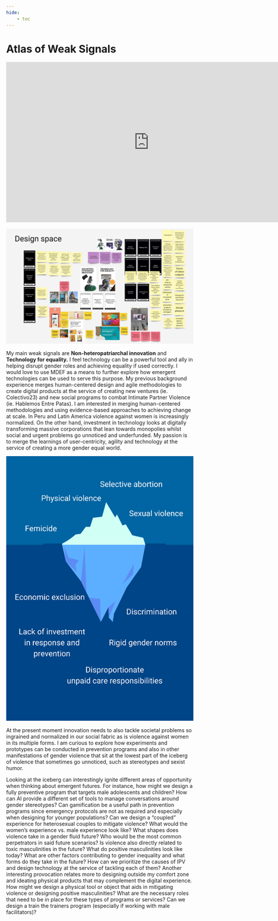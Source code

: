 ```yaml
---
hide:
    - toc
---
```


# Atlas of Weak Signals

<iframe width="768" height="432" src="https://miro.com/app/embed/uXjVPOjdqPU=/?pres=1&frameId=3458764536066106937&embedId=336115820996" frameborder="0" scrolling="no" allowfullscreen></iframe>

![](../images/MT01/designspace.jpg)

My main weak signals are **Non-heteropatriarchal innovation** and **Technology for equality.** I feel technology can be a powerful tool and ally in helping disrupt gender roles and achieving equality if used correctly. I would love to use MDEF as a means to further explore how emergent technologies can be used to serve this purpose. My previous background experience merges human-centered design and agile methodologies to create digital products at the service of creating new ventures (ie. Colectivo23) and new social programs to combat Intimate Partner Violence (ie. Hablemos Entre Patas). I am interested in merging human-centered methodologies and using evidence-based approaches to achieving change at scale. In Peru and Latin America violence against women is increasingly normalized. On the other hand, investment in technology looks at digitally transforming massive corporations that lean towards monopolies whilst social and urgent problems go unnoticed and underfunded. My passion is to merge the learnings of user-centricity, agility and technology at the service of creating a more gender equal world.

![](../images/MT01/iceberg.png)

At the present moment innovation needs to also tackle societal problems so ingrained and normalized in our social fabric as is violence against women in its multiple forms. I am curious to explore how experiments and prototypes can be conducted in prevention programs and also in other manifestations of gender violence that sit at the lowest part of the iceberg of violence that sometimes go unnoticed, such as stereotypes and sexist humor.

Looking at the iceberg can interestingly ignite different areas of opportunity when thinking about emergent futures. For instance, how might we design a fully preventive program that targets male adolescents and children? How can AI provide a different set of tools to manage conversations around gender stereotypes? Can gamification be a useful path in prevention programs since emergency protocols are not as required and especially when designing for younger populations? Can we design a “coupled” experience for heterosexual couples to mitigate violence? What would the women’s experience vs. male experience look like? What shapes does violence take in a gender fluid future? Who would be the most common perpetrators in said future scenarios? Is violence also directly related to toxic masculinities in the future? What do positive masculinities look like today? What are other factors contributing to gender inequality and what forms do they take in the future? How can we prioritize the causes of IPV and design technology at the service of tackling each of them? Another interesting provocation relates more to designing outside my comfort zone and ideating physical products that may complement the digital experience. How might we design a physical tool or object that aids in mitigating violence or designing positive masculinities? What are the necessary roles that need to be in place for these types of programs or services? Can we design a train the trainers program (especially if working with male facilitators)?
